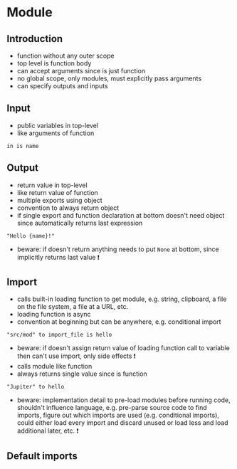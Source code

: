 # Module



## Introduction

- function without any outer scope
- top level is function body
- can accept arguments since is just function
- no global scope, only modules, must explicitly pass arguments
- can specify outputs and inputs



## Input

- public variables in top-level
- like arguments of function

```
in is name
```



## Output

- return value in top-level
- like return value of function
- multiple exports using object
- convention to always return object
- if single export and function declaration at bottom doesn't need object since automatically returns last expression

```￼
"Hello {name}!"
```

- beware: if doesn't return anything needs to put `None` at bottom, since implicitly returns last value ❗️



## Import

- calls built-in loading function to get module, e.g. string, clipboard, a file on the file system, a file at a URL, etc.
- loading function is async
- convention at beginning but can be anywhere, e.g. conditional import

```
"src/mod" to import_file is hello
```

- beware: if doesn't assign return value of loading function call to variable then can't use import, only side effects ❗️
- calls module like function
- always returns single value since is function

```
"Jupiter" to hello
```

- beware: implementation detail to pre-load modules before running code, shouldn't influence language, e.g. pre-parse source code to find imports, figure out which imports are used (e.g. conditional imports), could either load every import and discard unused or load less and load additional later, etc. ❗️



## Default imports

<!-- todo: what is imported by default? e.g. built-in data type objects?
how is it determined? e.g. via a config, via version number? -->
